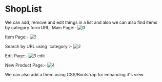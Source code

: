 # ShopList
We can add, remove and edit things in a list and also we can also find items by category form URL.
Main Page:- 
![0](https://user-images.githubusercontent.com/104568327/183294620-07c1aab5-ad26-444d-8a7d-8b689a3f5291.jpg)

Item Page:-
![1](https://user-images.githubusercontent.com/104568327/183294643-5686375b-a348-44d9-ae2e-6b85b1053ac9.jpg)

Search by URL using 'category':-
![2](https://user-images.githubusercontent.com/104568327/183294665-ce9c0e23-3c12-4b01-9e2b-52e00510615f.jpg)

Edit Page:-
![3 edit](https://user-images.githubusercontent.com/104568327/183294678-e67a600e-8669-4c08-a760-14b44abbca7b.jpg)

New Product Page:-
![4](https://user-images.githubusercontent.com/104568327/183294683-227287da-0aec-49b6-865d-a112a3383352.jpg)

We can also add a them using CSS/Bootstrap for enhancing it's view.
